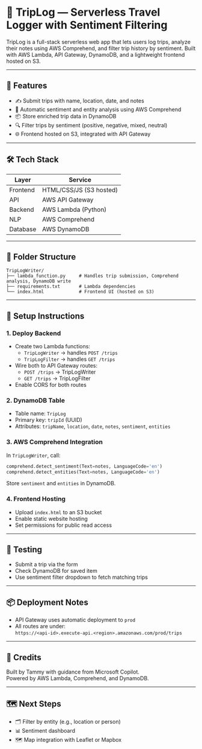 # 🧳 TripLog — Serverless Travel Logger with Sentiment Filtering

TripLog is a full-stack serverless web app that lets users log trips, analyze their notes using AWS Comprehend, and filter trip history by sentiment. Built with AWS Lambda, API Gateway, DynamoDB, and a lightweight frontend hosted on S3.

---

## 🚀 Features

- ✍️ Submit trips with name, location, date, and notes
- 🧠 Automatic sentiment and entity analysis using AWS Comprehend
- 📦 Store enriched trip data in DynamoDB
- 🔍 Filter trips by sentiment (positive, negative, mixed, neutral)
- 🌐 Frontend hosted on S3, integrated with API Gateway

---

## 🛠️ Tech Stack

| Layer       | Service         |
|------------|------------------|
| Frontend    | HTML/CSS/JS (S3 hosted) |
| API         | AWS API Gateway |
| Backend     | AWS Lambda (Python) |
| NLP         | AWS Comprehend |
| Database    | AWS DynamoDB |

---

## 📁 Folder Structure

```
TripLogWriter/
├── lambda_function.py     # Handles trip submission, Comprehend analysis, DynamoDB write
├── requirements.txt       # Lambda dependencies
└── index.html             # Frontend UI (hosted on S3)
```

---

## 🔧 Setup Instructions

### 1. Deploy Backend

- Create two Lambda functions:
  - `TripLogWriter` → handles `POST /trips`
  - `TripLogFilter` → handles `GET /trips`
- Wire both to API Gateway routes:
  - `POST /trips` → TripLogWriter
  - `GET /trips` → TripLogFilter
- Enable CORS for both routes

### 2. DynamoDB Table

- Table name: `TripLog`
- Primary key: `tripId` (UUID)
- Attributes: `tripName`, `location`, `date`, `notes`, `sentiment`, `entities`

### 3. AWS Comprehend Integration

In `TripLogWriter`, call:

```python
comprehend.detect_sentiment(Text=notes, LanguageCode='en')
comprehend.detect_entities(Text=notes, LanguageCode='en')
```

Store `sentiment` and `entities` in DynamoDB.

### 4. Frontend Hosting

- Upload `index.html` to an S3 bucket
- Enable static website hosting
- Set permissions for public read access

---

## 🧪 Testing

- Submit a trip via the form
- Check DynamoDB for saved item
- Use sentiment filter dropdown to fetch matching trips

---

## 📦 Deployment Notes

- API Gateway uses automatic deployment to `prod`
- All routes are under:  
  `https://<api-id>.execute-api.<region>.amazonaws.com/prod/trips`

---

## 🙌 Credits

Built by Tammy with guidance from Microsoft Copilot.  
Powered by AWS Lambda, Comprehend, and DynamoDB.

---

## 🗺️ Next Steps

- 🗂️ Filter by entity (e.g., location or person)
- 📊 Sentiment dashboard
- 🗺️ Map integration with Leaflet or Mapbox
